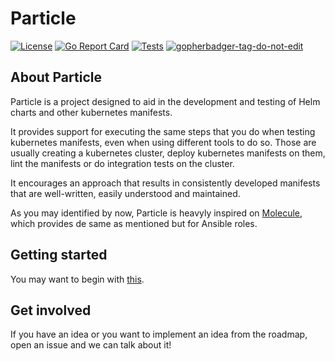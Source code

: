 # Particle
[![License](https://img.shields.io/github/license/little-angry-clouds/particle.svg)](https://github.com/little-angry-clouds/particle/blob/master/LICENSE) [![Go Report Card](https://goreportcard.com/badge/github.com/little-angry-clouds/particle)](https://goreportcard.com/report/github.com/little-angry-clouds/particle) [![Tests](https://github.com/little-angry-clouds/particle/actions/workflows/generic-tests.yml/badge.svg)](https://github.com/little-angry-clouds/particle/actions/workflows/generic-tests.yml) <a href='https://github.com/jpoles1/gopherbadger' target='_blank'>![gopherbadger-tag-do-not-edit](https://img.shields.io/badge/Go%20Coverage-81%25-brightgreen.svg?longCache=true&style=flat)</a>

## About Particle
Particle is a project designed to aid in the development and testing of Helm charts and other kubernetes manifests.

It provides support for executing the same steps that you do when testing kubernetes manifests, even when using different tools to do so. Those are usually creating a kubernetes cluster, deploy kubernetes manifests on them, lint the manifests or do integration tests on the cluster.

It encourages an approach that results in consistently developed manifests that are well-written, easily understood and maintained.

As you may identified by now, Particle is heavyly inspired on [Molecule](https://github.com/ansible-community/molecule), which provides de same as mentioned but for Ansible roles.

## Getting started

You may want to begin with [this](https://github.com/little-angry-clouds/particle/wiki/Getting-Started).

## Get involved

If you have an idea or you want to implement an idea from the roadmap, open an issue and we can talk about it!

